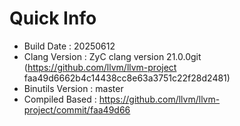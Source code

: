 # Quick Info
* Build Date : 20250612
* Clang Version : ZyC clang version 21.0.0git (https://github.com/llvm/llvm-project faa49d6662b4c14438cc8e63a3751c22f28d2481)
* Binutils Version : master
* Compiled Based : https://github.com/llvm/llvm-project/commit/faa49d66

